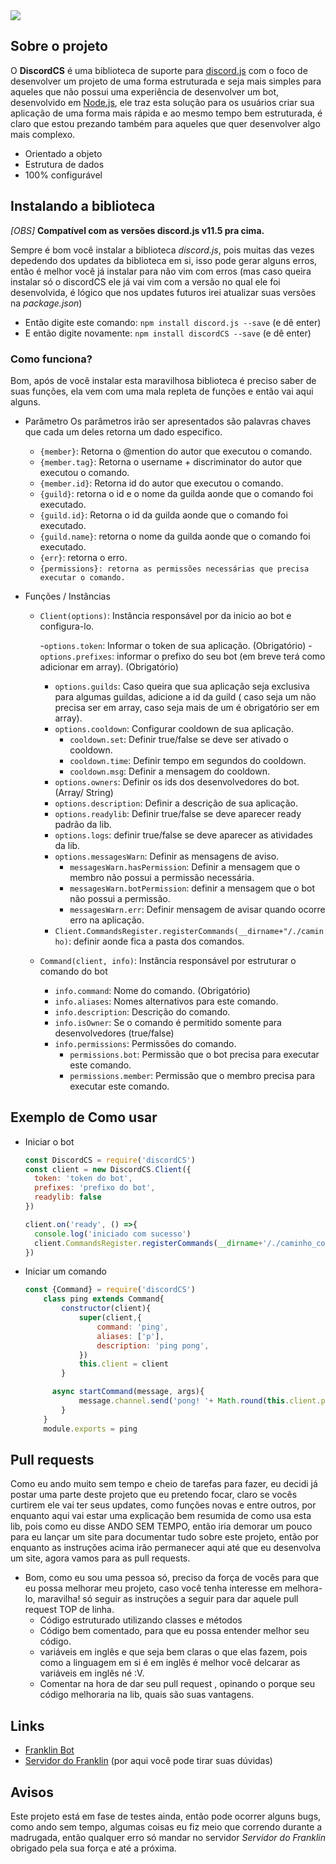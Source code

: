 <div><a href="https://nodei.co/npm/discordcs/"><img src="https://nodei.co/npm-dl/discordcs.png"></a></div>



## Sobre o projeto
O **DiscordCS** é uma biblioteca de suporte para [discord.js](https://discord.js.org/#/docs/main/stable/class/Guild) com o foco de desenvolver um projeto de uma forma estruturada e seja mais simples para aqueles que não possui uma experiência de desenvolver um bot, desenvolvido em   [Node.js](https://nodejs.org), ele traz esta solução para os usuários criar sua aplicação de uma forma mais rápida e ao mesmo tempo bem estruturada, é claro que estou prezando também para aqueles que quer desenvolver algo mais complexo.

- Orientado a objeto
- Estrutura de dados
- 100% configurável

## Instalando a biblioteca
*[OBS]* **Compatível com as versões discord.js v11.5 pra cima.**  

Sempre é bom você instalar a biblioteca *discord.js*, pois muitas das vezes depedendo dos updates da biblioteca em si, isso pode gerar alguns erros, então é melhor você já instalar para não vim com erros (mas caso queira instalar só o discordCS ele já vai vim com a versão no qual ele foi desenvolvida, é lógico que nos updates futuros irei atualizar suas versões na *package.json*)
- Então digite este comando: `npm install discord.js --save` (e dê enter)
- E então digite novamente: `npm install discordCS --save` (e dê enter)

### Como funciona? 
Bom, após de você instalar esta maravilhosa biblioteca é preciso saber de suas funções, ela vem com uma mala repleta de funções e então vai aqui alguns.
  - Parâmetro
    Os parâmetros irão ser apresentados são palavras chaves que cada um deles retorna um dado especifico.
    - `{member}`: Retorna o @mention do autor que executou o comando.
    - `{member.tag}`: Retorna o username + discriminator do autor que executou o comando.
    - `{member.id}`: Retorna id do autor que executou o comando.
    - `{guild}`: retorna o id e o nome da guilda aonde que o comando foi executado.
    - `{guild.id}`: Retorna o id da guilda aonde que o comando foi executado.
    - `{guild.name}`: retorna o nome da guilda aonde que o comando foi executado.
    - `{err}`: retorna o erro.
    - `{permissions}: retorna as permissões necessárias que precisa executar o comando.`

  - Funções / Instâncias
    - `Client(options)`: Instância responsável por da inicio ao bot e configura-lo.

      -`options.token`: Informar o token de sua aplicação. (Obrigatório)
      -`options.prefixes`: informar o prefixo do seu bot (em breve terá como adicionar em array). (Obrigatório)
      - `options.guilds`: Caso queira que sua aplicação seja exclusiva para algumas guildas, adicione a id da guild ( caso seja um não precisa ser em array, caso seja mais de um é obrigatório ser em array).
      - `options.cooldown`: Configurar cooldown de sua aplicação.
          - `cooldown.set`: Definir true/false se deve ser ativado o cooldown.
          - `cooldown.time`: Definir tempo em segundos do cooldown.
          - `cooldown.msg`: Definir a mensagem do cooldown.
      - `options.owners`: Definir os ids dos desenvolvedores do bot. (Array/ String)
      - `options.description`: Definir a descrição de sua aplicação.
      - `options.readylib`: Definir true/false se deve aparecer ready padrão da lib.
      - `options.logs`: definir true/false se deve aparecer as atividades da lib.
      - `options.messagesWarn`: Definir as mensagens de aviso.
          - `messagesWarn.hasPermission`: Definir a mensagem que o membro não possui a permissão necessária.
          - `messagesWarn.botPermission`: definir a mensagem que o bot não possui a permissão.
          - `messagesWarn.err`: Definir mensagem de avisar quando ocorre erro na aplicação.
      - `Client.CommandsRegister.registerCommands(__dirname+"/./caminho)`: definir aonde fica a pasta dos comandos.

    - `Command(client, info)`: Instância responsável por estruturar o comando do bot

        - `info.command`: Nome do comando. (Obrigatório)
        - `info.aliases`: Nomes alternativos para este comando.
        - `info.description`: Descrição do comando.
        - `info.isOwner`: Se o comando é permitido somente para desenvolvedores (true/false)
        - `info.permissions`: Permissões do comando.
          - `permissions.bot`: Permissão que o bot precisa para executar este comando.
          - `permissions.member`: Permissão que o membro precisa para executar este comando.


## Exemplo de Como usar
  - Iniciar o bot
      ```js
      const DiscordCS = require('discordCS')
      const client = new DiscordCS.Client({
        token: 'token do bot',
        prefixes: 'prefixo do bot',
        readylib: false
      })

      client.on('ready', () =>{
        console.log('iniciado com sucesso')
        client.CommandsRegister.registerCommands(__dirname+'/./caminho_command')
      })
      ```
  - Iniciar um comando
    ```js
    const {Command} = require('discordCS')
        class ping extends Command{
            constructor(client){
                super(client,{
                    command: 'ping',
                    aliases: ['p'],
                    description: 'ping pong',
                })
                this.client = client
            }

          async startCommand(message, args){
                message.channel.send('pong! '+ Math.round(this.client.ping))
            }
        }
        module.exports = ping
    ```
## Pull requests
  Como eu ando muito sem tempo e cheio de tarefas para fazer, eu decidi já postar uma parte deste projeto que eu pretendo focar, claro se vocês curtirem ele vai ter seus updates, como funções novas e entre outros, por enquanto aqui vai estar uma explicação bem resumida de como usa esta lib, pois como eu disse ANDO SEM TEMPO, então iria demorar um pouco para eu lançar um site para documentar tudo sobre este projeto, então por enquanto as instruções acima irão permanecer aqui até que eu desenvolva um site, agora vamos para as pull requests.

  - Bom, como eu sou uma pessoa só, preciso da força de vocês para que eu possa melhorar meu projeto, caso você tenha interesse em melhora-lo, maravilha! só seguir as instruções a seguir para dar aquele pull request TOP de linha.
    * Código estruturado utilizando classes e métodos
    * Código bem comentado, para que eu possa entender melhor seu código.
    * variáveis em inglês e que seja bem claras o que elas fazem, pois como a linguagem em si é em inglês é melhor você delcarar as variáveis em inglês né :V.
    * Comentar na hora de dar seu pull request , opinando o porque seu código melhoraria na lib, quais são suas vantagens.
## Links
* [Franklin Bot](https://discordapp.com/oauth2/authorize?client_id=500473582980300801&scope=bot&permissions=8)
* [Servidor do Franklin](https://discord.gg/vwN3dJv) (por aqui você pode tirar suas dúvidas)

## Avisos
  Este projeto está em fase de testes ainda, então pode ocorrer alguns bugs, como ando sem tempo, algumas coisas eu fiz meio que correndo durante a madrugada, então qualquer erro só mandar no servidor *Servidor do Franklin* obrigado pela sua força e até a próxima.
